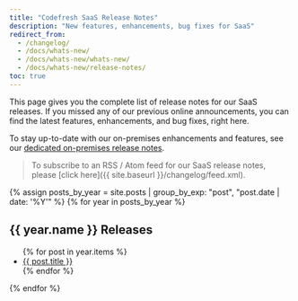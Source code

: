 ```yaml
---
title: "Codefresh SaaS Release Notes"
description: "New features, enhancements, bug fixes for SaaS"
redirect_from:
  - /changelog/
  - /docs/whats-new/
  - /docs/whats-new/whats-new/
  - /docs/whats-new/release-notes/
toc: true
---
```


This page gives you the complete list of release notes for our SaaS releases.
If you missed any of our previous online announcements, you can find the latest features, enhancements, and bug fixes, right here.

To stay up-to-date with our on-premises enhancements and features, see our [dedicated on-premises release notes]({{site.baseurl}}/docs/whats-new/on-prem-release-notes/).

> To subscribe to an RSS / Atom feed for our SaaS release notes, please [click here]({{ site.baseurl }}/changelog/feed.xml).

{% assign posts_by_year = site.posts | group_by_exp: "post", "post.date | date: '%Y'" %}
{% for year in posts_by_year %}
  <h2>{{ year.name }} Releases</h2>
  <ul>
    {% for post in year.items %}
      <li>
        <a href="{{ post.url }}">{{ post.title }}</a>
      </li>
    {% endfor %}
  </ul>
{% endfor %}
